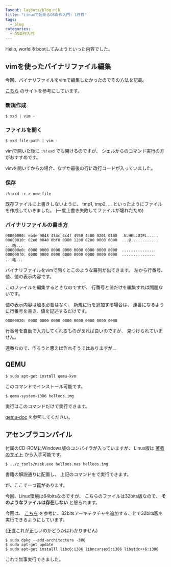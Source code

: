 ```yaml
---
layout: layouts/blog.njk
title: "Linuxで始めるOS自作入門: 1日目"
tags:
  - blog
categories:
  - OS自作入門
---
```


Hello, world をbootしてみようといった内容でした。

## vimを使ったバイナリファイル編集

今回、バイナリファイルをvimで編集したかったのでその方法を記載。

[こちら](https://vi.stackexchange.com/questions/343/how-to-edit-binary-files-with-vim)
のサイトを参考にしています。

### 新規作成

```shell
$ xxd | vim -
```

### ファイルを開く

```shell
$ xxd file-path | vim -
```

vimで開いた後に `:%!xxd` でも開けるのですが、
シェルからのコマンド実行の方がおすすめです。

vimを開いてからの場合、なぜか最後の行に改行コードが入っていました。

### 保存

```text
:%!xxd -r > new-file
```

既存ファイルに上書きしないように、 tmp1, tmp2, ...
といったようにファイルを作成していきました。
(一度上書き失敗してファイルが壊れたため)

### バイナリファイルの書き方

```text
00000000: eb4e 9048 454c 4c4f 4950 4c00 0201 0100  .N.HELLOIPL.....
00000010: 02e0 0040 0bf0 0900 1200 0200 0000 0000  ...@............
...略...
000000e0: 0000 0000 0000 0000 0000 0000 0000 0000  ...............
000000f0: 0000 0000 0000 0000 0000 0000 0000 0000  ...............
...略...
```

バイナリファイルをvimで開くとこのような羅列が出てきます。
左から行番号、値、値の表示内容です。

このファイルを編集するときなのですが、 行番号と値だけを編集すれば問題ないです。

値の表示内容は触る必要はなく、 新規に行を追加する場合は、
連番になるように行番号を書き、値を記述するだけです。

```text
00000020: 0000 0000 0000 0000 0000 0000 0000 0000
```

行番号を自動で入力してくれるものがあれば良いのですが、 見つけられていません。

連番なので、作ろうと思えば作れそうではありますが…

## QEMU

```shell
$ sudo apt-get install qemu-kvm
```

このコマンドでインストール可能です。

```shell
$ qemu-system-i386 helloos.img
```

実行はこのコマンドだけで実行できます。

[qemu-doc](https://qemu.weilnetz.de/doc/qemu-doc.html#pcsys_005fquickstart)
を参照してください。

## アセンブラコンパイル

付属のCD-ROMにWindows版のコンパイラが入っていますが、 Linux版は
[著者のサイト](http://hrb.osask.jp/) から入手可能です。

```shell
$ ../z_tools/nask.exe helloos.nas helloos.img
```

書籍の解説通りに配置し、 上記のコマンドをで実行できます。

が、ここで一つ罠があります。

今回、Linux環境は64bitsなのですが、 こちらのファイルは32bits版なので、
**そのようなファイルは存在しない** と怒られます。

今回は、
[こちら](https://askubuntu.com/questions/454253/how-to-run-32-bit-app-in-ubuntu-64-bit)
を参考に、32bitsアーキテクチャを追加することで32bits版を実行できるようにしています。

(正直これが正しいのかどうかはわかりません)

```shell
$ sudo dpkg --add-architecture -386
$ sudo apt-get update
$ sudo apt-get installl libc6:i386 libncurses5:i386 libstdc++6:i386
```

これで無事実行できました。
